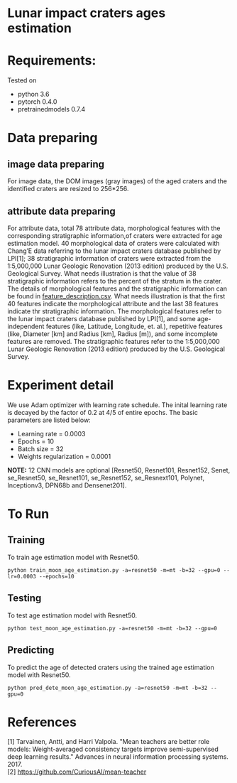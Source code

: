 # Lunar impact craters ages estimation  

# Requirements:
Tested on 
* python 3.6
* pytorch 0.4.0
* pretrainedmodels 0.7.4

# Data preparing
## image data preparing
For image data, the DOM images (gray images) of the aged craters and the identified craters are resized to 256*256.

## attribute data preparing
For attribute data, total 78 attribute data, morphological features with the corresponding stratigraphic information,of craters were extracted for age estimation model.
40 morphological data of craters were calculated with Chang’E data referring to the lunar impact craters database published by LPI[1]; 
38 stratigraphic information of craters were extracted from the 1:5,000,000 Lunar Geologic Renovation (2013 edition) produced by the U.S. Geological Survey. 
What needs illustration is that the value of 38 stratigraphic information refers to the percent of the stratum in the crater.
The details of morphological features and the stratigraphic information can be found in [feature_description.csv](https://github.com/hszhaohs/DeepCraters/blob/master/age_estimation/attribute_headers/feature_description.csv). What needs illustration is that the first 40 features indicate the morphological attribute and the last 38 features indicate thr stratigraphic information. The morphological features refer to the lunar impact craters database published by LPI[1], and some age-independent features (like, Latitude, Longitude, et. al.), repetitive features (like, Diameter [km] and Radius [km], Radius [m]), and some incomplete features are removed. The stratigraphic features refer to the 1:5,000,000 Lunar Geologic Renovation (2013 edition) produced by the U.S. Geological Survey. 

# Experiment detail
We use Adam optimizer with learning rate schedule. The inital learning rate is decayed by the factor of 0.2 at 4/5 of entire epochs. 
The basic parameters are listed below:
* Learning rate = 0.0003
* Epochs = 10
* Batch size = 32
* Weights regularization = 0.0001

**NOTE:** 12 CNN models are optional [Resnet50, Resnet101, Resnet152, Senet, se_Resnet50, se_Resnet101, se_Resnet152, se_Resnext101, Polynet, Inceptionv3, DPN68b and Densenet201].

# To Run
## Training
To train age estimation model with Resnet50.

`python train_moon_age_estimation.py -a=resnet50 -m=mt -b=32 --gpu=0 --lr=0.0003 --epochs=10`

## Testing
To test age estimation model with Resnet50.

`python test_moon_age_estimation.py -a=resnet50 -m=mt -b=32 --gpu=0`

## Predicting
To predict the age of detected craters using the trained age estimation model with Resnet50.

`python pred_dete_moon_age_estimation.py -a=resnet50 -m=mt -b=32 --gpu=0`


# References
[1] Tarvainen, Antti, and Harri Valpola. "Mean teachers are better role models: Weight-averaged consistency targets improve semi-supervised deep learning results." Advances in neural information processing systems. 2017.  
[2] <https://github.com/CuriousAI/mean-teacher>
